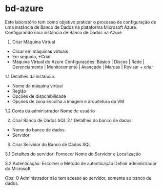 # bd-azure
Este laboratório tem como objetivo praticar o processo de configuração de uma instância de Banco de Dados na plataforma Microsoft Azure.
Configurando uma instância de Banco de Dados na Azure

1. Criar Máquina Virtual
- Clicar em máquinas virtuais
- Em seguida, +Criar
- Máquina Virtual do Azure
Configurações:
Básico | Discos | Rede | Gerenciamento | Monitoramento | Avançado | Marcas | Revisar + criar

1.1 Detalhes da instância:
- Nome da máquina virtual
- Região
- Opções de disponibilidade
- Opções de zona
Escolha a imagem e arquitetura da VM

1.2 Conta da administrador
Nome de usuário
      
2. Criar Banco de Dados SQL
2.1 Detalhes do banco de dados:
- Nome do banco de dados
- Servidor

3. Criar Servidor do Banco de Dados SQL

3.1 Detalhes do servidor:
Fornecer Nome do Servidor e Localização

3.2 Autenticação:
Escolher o Método de autenticação
Definir administrador do Microsoft

Obs: O Administrador não tem acesso ao servidor, 
somente ao banco de dados.
